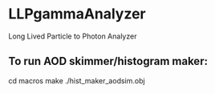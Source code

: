 # LLPgammaAnalyzer
Long Lived Particle to Photon Analyzer

## To run AOD skimmer/histogram maker:
cd macros
make
./hist_maker_aodsim.obj
